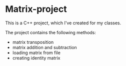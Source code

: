 # Matrix-project
This is a C++ project, which I've created for my classes.  

The project contains the following methods:
- matrix transposition
- matrix addition and subtraction
- loading matrix from file
- creating identity matrix

